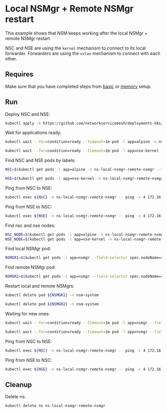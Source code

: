 # Local NSMgr + Remote NSMgr restart

This example shows that NSM keeps working after the local NSMgr + remote NSMgr restart.

NSC and NSE are using the `kernel` mechanism to connect to its local forwarder.
Forwarders are using the `vxlan` mechanism to connect with each other.

## Requires

Make sure that you have completed steps from [basic](../../basic) or [memory](../../memory) setup.

## Run

Deploy NSC and NSE:
```bash
kubectl apply -k https://github.com/networkservicemesh/deployments-k8s/examples/heal/local-nsmgr-remote-nsmgr?ref=759ead29eb260745354a72b8510e76b1c74408a8
```

Wait for applications ready:
```bash
kubectl wait --for=condition=ready --timeout=1m pod -l app=alpine -n ns-local-nsmgr-remote-nsmgr
```
```bash
kubectl wait --for=condition=ready --timeout=1m pod -l app=nse-kernel -n ns-local-nsmgr-remote-nsmgr
```

Find NSC and NSE pods by labels:
```bash
NSC=$(kubectl get pods -l app=alpine -n ns-local-nsmgr-remote-nsmgr --template '{{range .items}}{{.metadata.name}}{{"\n"}}{{end}}')
```
```bash
NSE=$(kubectl get pods -l app=nse-kernel -n ns-local-nsmgr-remote-nsmgr --template '{{range .items}}{{.metadata.name}}{{"\n"}}{{end}}')
```

Ping from NSC to NSE:
```bash
kubectl exec ${NSC} -n ns-local-nsmgr-remote-nsmgr -- ping -c 4 172.16.1.100
```

Ping from NSE to NSC:
```bash
kubectl exec ${NSE} -n ns-local-nsmgr-remote-nsmgr -- ping -c 4 172.16.1.101
```

Find nsc and nse nodes:
```bash
NSC_NODE=$(kubectl get pods -l app=alpine -n ns-local-nsmgr-remote-nsmgr --template '{{range .items}}{{.spec.nodeName}}{{"\n"}}{{end}}')
NSE_NODE=$(kubectl get pods -l app=nse-kernel -n ns-local-nsmgr-remote-nsmgr --template '{{range .items}}{{.spec.nodeName}}{{"\n"}}{{end}}')
```

Find local NSMgr pod:
```bash
NSMGR1=$(kubectl get pods -l app=nsmgr --field-selector spec.nodeName==${NSC_NODE} -n nsm-system --template '{{range .items}}{{.metadata.name}}{{"\n"}}{{end}}')
```

Find remote NSMgr pod:
```bash
NSMGR2=$(kubectl get pods -l app=nsmgr --field-selector spec.nodeName==${NSE_NODE} -n nsm-system --template '{{range .items}}{{.metadata.name}}{{"\n"}}{{end}}')
```

Restart local and remote NSMgrs:
```bash
kubectl delete pod ${NSMGR1} -n nsm-system
```
```bash
kubectl delete pod ${NSMGR2} -n nsm-system 
```

Waiting for new ones:
```bash
kubectl wait --for=condition=ready --timeout=1m pod -l app=nsmgr --field-selector spec.nodeName==${NSC_NODE} -n nsm-system
```
```bash
kubectl wait --for=condition=ready --timeout=1m pod -l app=nsmgr --field-selector spec.nodeName==${NSE_NODE} -n nsm-system
```

Ping from NSC to NSE:
```bash
kubectl exec ${NSC} -n ns-local-nsmgr-remote-nsmgr -- ping -c 4 172.16.1.100
```

Ping from NSE to NSC:
```bash
kubectl exec ${NSE} -n ns-local-nsmgr-remote-nsmgr -- ping -c 4 172.16.1.101
```

## Cleanup

Delete ns:
```bash
kubectl delete ns ns-local-nsmgr-remote-nsmgr
```
